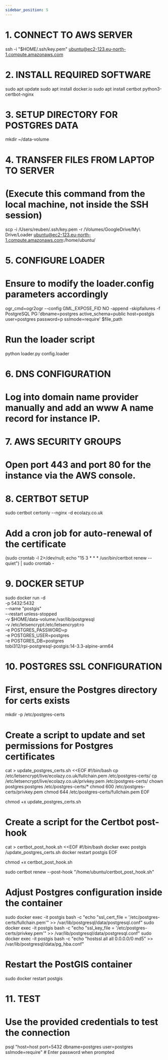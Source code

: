 ```yaml
---
sidebar_position: 5
---
```


# 1. CONNECT TO AWS SERVER
ssh -i "$HOME/.ssh/key.pem" ubuntu@ec2-123.eu-north-1.compute.amazonaws.com

# 2. INSTALL REQUIRED SOFTWARE
sudo apt update
sudo apt install docker.io
sudo apt install certbot python3-certbot-nginx

# 3. SETUP DIRECTORY FOR POSTGRES DATA
mkdir ~/data-volume

# 4. TRANSFER FILES FROM LAPTOP TO SERVER
# (Execute this command from the local machine, not inside the SSH session)
scp -i  /Users/reuben/.ssh/key.pem -r /Volumes/GoogleDrive/My\ Drive/Loader ubuntu@ec2-123.eu-north-1.compute.amazonaws.com:/home/ubuntu/

# 5. CONFIGURE LOADER
# Ensure to modify the loader.config parameters accordingly
ogr_cmd=ogr2ogr --config GML_EXPOSE_FID NO -append -skipfailures -f PostgreSQL PG:'dbname=postgres active_schema=public host=postgis user=postgres password=p sslmode=require' $file_path

# Run the loader script
python loader.py config.loader

# 6. DNS CONFIGURATION
# Log into domain name provider manually and add an www A name record for instance IP.

# 7. AWS SECURITY GROUPS
# Open port 443 and port 80 for the instance via the AWS console.

# 8. CERTBOT SETUP
sudo certbot certonly --nginx -d ecolazy.co.uk

# Add a cron job for auto-renewal of the certificate
(sudo crontab -l 2>/dev/null; echo "15 3 * * * /usr/bin/certbot renew --quiet") | sudo crontab -

# 9. DOCKER SETUP
sudo docker run -d \
  -p 5432:5432 \
  --name "postgis" \
  --restart unless-stopped \
  -v $HOME/data-volume:/var/lib/postgresql \
  -v /etc/letsencrypt:/etc/letsencrypt:ro \
  -e POSTGRES_PASSWORD=p \
  -e POSTGRES_USER=postgres \
  -e POSTGRES_DB=postgres \
  tobi312/rpi-postgresql-postgis:14-3.3-alpine-arm64

# 10. POSTGRES SSL CONFIGURATION
# First, ensure the Postgres directory for certs exists
mkdir -p /etc/postgres-certs

# Create a script to update and set permissions for Postgres certificates
cat > update_postgres_certs.sh <<EOF
#!/bin/bash
cp /etc/letsencrypt/live/ecolazy.co.uk/fullchain.pem /etc/postgres-certs/
cp /etc/letsencrypt/live/ecolazy.co.uk/privkey.pem /etc/postgres-certs/
chown postgres:postgres /etc/postgres-certs/*
chmod 600 /etc/postgres-certs/privkey.pem
chmod 644 /etc/postgres-certs/fullchain.pem
EOF

chmod +x update_postgres_certs.sh

# Create a script for the Certbot post-hook
cat > certbot_post_hook.sh <<EOF
#!/bin/bash
docker exec postgis /update_postgres_certs.sh
docker restart postgis
EOF

chmod +x certbot_post_hook.sh

sudo certbot renew --post-hook "/home/ubuntu/certbot_post_hook.sh"

# Adjust Postgres configuration inside the container
sudo docker exec -it postgis bash -c "echo \"ssl_cert_file = '/etc/postgres-certs/fullchain.pem'\" >> /var/lib/postgresql/data/postgresql.conf"
sudo docker exec -it postgis bash -c "echo \"ssl_key_file = '/etc/postgres-certs/privkey.pem'\" >> /var/lib/postgresql/data/postgresql.conf"
sudo docker exec -it postgis bash -c "echo \"hostssl all all 0.0.0.0/0 md5\" >> /var/lib/postgresql/data/pg_hba.conf"

# Restart the PostGIS container
sudo docker restart postgis

# 11. TEST
# Use the provided credentials to test the connection
psql "host=host port=5432 dbname=postgres user=postgres sslmode=require" # Enter password when prompted